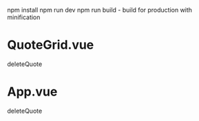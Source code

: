 npm install
npm run dev
npm run build - build for production with minification

# QuoteGrid.vue
deleteQuote

# App.vue
deleteQuote